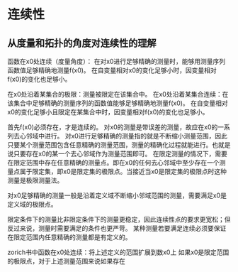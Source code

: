 # 连续性

## 从度量和拓扑的角度对连续性的理解

函数在x0处连续（度量角度）：
在对x0进行足够精确的测量时，能够用测量序列函数值足够精确地测量f(x0)。
在自变量相对x0的变化足够小时，因变量相对f(x0)的变化也足够小。

在x0处沿着某集合的极限：测量被限定在该集合中。
在x0处沿着某集合连续：在该集合中足够精确的测量序列的函数值能够足够精确地测量f(x0)。
在自变量相对x0的变化足够小且限定在某集合中时，因变量相对f(x0)的变化也足够小。

首先f(x0)必须存在，才是连续的。
对x0的测量是带误差的测量，故应在x0的一系列去心邻域中进行。
对x0进行足够精确的测量指的就是不断缩小测量范围，因此只要某个测量范围包含任意精确的测量范围，测量的精确化过程就能进行。也就是说只要存在x0的某一个去心邻域作为测量范围即可。
在限定测量的情况下，需要在限定范围中存在任意精确的测量点。即在x0的任何去心邻域中至少存在一个测量点属于限定集，即x0是限定集的极限点。当接近当x0是限定集的极限点时这种测量是极限测量法。

对x0足够精确的测量一般是沿着定义域不断缩小邻域范围的测量，需要满足x0是定义域的极限点。

限定条件下的测量比非限定条件下的测量更稳定，因此连续性点的要求更宽松；但反过来说，测量时需要满足的条件也更严苛。
某种测量若要满足连续必须要保证在限定范围内任意精确的测量都是有定义的。




zorich书中函数在x0处连续：将上述定义的范围扩展到数x0上
如果x0是限定范围的极限点，对于上述测量范围来说如果存在